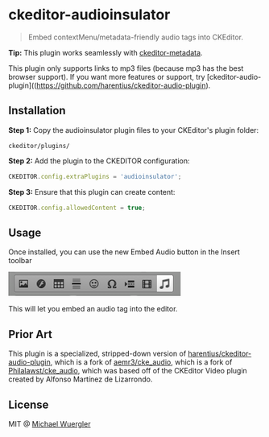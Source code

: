 # ckeditor-audioinsulator

> Embed contextMenu/metadata-friendly audio tags into CKEditor.

**Tip:** This plugin works seamlessly with [ckeditor-metadata](https://github.com/radiovisual/ckeditor-metadata).

This plugin only supports links to mp3 files (because mp3 has the best browser support). If you want more features or support, try [ckeditor-audio-plugin]((https://github.com/harentius/ckeditor-audio-plugin). 

## Installation

**Step 1:** Copy the audioinsulator plugin files to your CKEditor's plugin folder:
```
ckeditor/plugins/
```

**Step 2:** Add the plugin to the CKEDITOR configuration:
```js
CKEDITOR.config.extraPlugins = 'audioinsulator';
```

**Step 3:** Ensure that this plugin can create content:
```js
CKEDITOR.config.allowedContent = true;
```

## Usage

Once installed, you can use the new Embed Audio button in the Insert toolbar

![toolbar screenshot](media/screenshot-toolbar.png)

This will let you embed an audio tag into the editor.

## Prior Art

This plugin is a specialized, stripped-down version of [harentius/ckeditor-audio-plugin](https://github.com/harentius/ckeditor-audio-plugin), which is a fork of [aemr3/cke_audio](https://github.com/aemr3/cke_audio), which is a fork of [Philalawst/cke_audio](https://github.com/Philalawst/cke_audio), which was based off of the CKEditor Video plugin created by Alfonso Martínez de Lizarrondo.  

## License

MIT @ [Michael Wuergler](http://numetriclabs.com)
